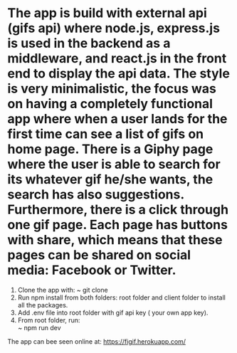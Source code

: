 # The app is build with external api (gifs api) where node.js, express.js is used in the backend as a middleware, and react.js in the front end to display the api data. The style is very minimalistic, the focus was on having a completely functional app where when a user lands for the first time can see a list of gifs on home page. There is a Giphy page where the user is able to search for its whatever gif he/she wants, the search has also suggestions. Furthermore, there is a click through one gif page. Each page has buttons with share, which means that these pages can be shared on social media: Facebook or Twitter.
1. Clone the app with: 
~ git clone     
2. Run npm install from both folders: root folder and client folder to install all the packages.
3. Add .env file into root folder with gif api key ( your own app key).
4. From root folder, run:  
~ npm run dev   


The app can bee seen online at: 
https://figif.herokuapp.com/